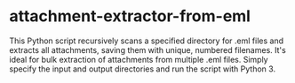 # attachment-extractor-from-eml
This Python script recursively scans a specified directory for .eml files and extracts all attachments, saving them with unique, numbered filenames. It's ideal for bulk extraction of attachments from multiple .eml files. Simply specify the input and output directories and run the script with Python 3.
